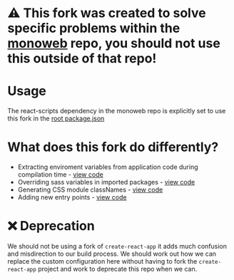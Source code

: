 # ⚠️ This fork was created to solve specific problems within the [monoweb](https://github.com/Babylonpartners/monoweb) repo, you should not use this outside of that repo!

# Usage

The react-scripts dependency in the monoweb repo is explicitly set to use this fork in the [root package.json](https://github.com/Babylonpartners/monoweb/blob/b284e2c9bca24777f71079bcb89547b460c7948b/package.json#L106)

# What does this fork do differently?

- Extracting enviroment variables from application code during compilation time - [view code](https://github.com/Babylonpartners/create-react-app/blob/master/packages/react-scripts/config/ExtractEnvVarsPlugin.js)
- Overriding sass variables in imported packages - [view code](https://github.com/Babylonpartners/create-react-app/blob/master/packages/react-scripts/config/customAppConfig.js)
- Generating CSS module classNames - [view code](https://github.com/Babylonpartners/create-react-app/blob/master/packages/react-scripts/config/getCSSModuleLocalIdent.js)
- Adding new entry points - [view code](https://github.com/Babylonpartners/create-react-app/blob/master/packages/react-scripts/config/paths.js)

# ❌ Deprecation

We should not be using a fork of `create-react-app` it adds much confusion and misdirection to our build process. We should work out how we can replace the custom configuration here without having to fork the `create-react-app` project and work to deprecate this repo when we can.
